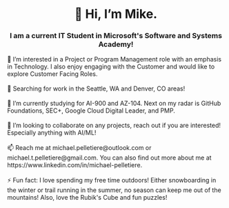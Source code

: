 <h1 align = 'center'> 👋 Hi, I’m Mike. </h1>
<h3 align = 'center' > I am a current IT Student in Microsoft's Software and Systems Academy! </h3>
👀 I’m interested in a Project or Program Management role with an emphasis in Technology. I also enjoy engaging with the Customer and would like to explore Customer Facing Roles. <br></br>
📌 Searching for work in the Seattle, WA and Denver, CO areas! <br></br>
🌱 I’m currently studying for AI-900 and AZ-104. Next on my radar is GitHub Foundations, SEC+, Google Cloud Digital Leader, and PMP. <br></br>
💞️ I’m looking to collaborate on any projects, reach out if you are interested! Especially anything with AI/ML! <br></br>
📫 Reach me at michael.pelletiere@outlook.com or michael.t.pelletiere@gmail.com. You can also find out more about me at https://www.linkedin.com/in/michael-pelletiere. <br></br>
⚡ Fun fact: I love spending my free time outdoors! Either snowboarding in the winter or trail running in the summer, no season can keep me out of the mountains! Also, love the Rubik's Cube and fun puzzles! <br></br>

<!---
michaelpelletiere/michaelpelletiere is a ✨ special ✨ repository because its `README.md` (this file) appears on your GitHub profile.
You can click the Preview link to take a look at your changes. 
--->
